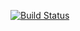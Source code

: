 [![Build Status](https://travis-ci.org/mrvovanness/flashcard.svg?branch=seventh-task)](https://travis-ci.org/mrvovanness/flashcard)
